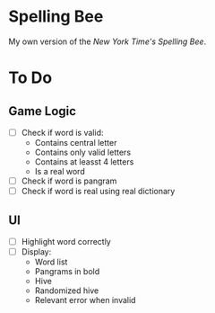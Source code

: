 # Spelling Bee
My own version of the *New York Time's Spelling Bee*.

# To Do

## Game Logic
* [ ] Check if word is valid:
    - Contains central letter
    - Contains only valid letters
    - Contains at leasst 4 letters
    - Is a real word
* [ ] Check if word is pangram
* [ ] Check if word is real using real dictionary

## UI
* [ ] Highlight word correctly
* [ ] Display:
    - Word list
    - Pangrams in bold
    - Hive
    - Randomized hive
    - Relevant error when invalid
